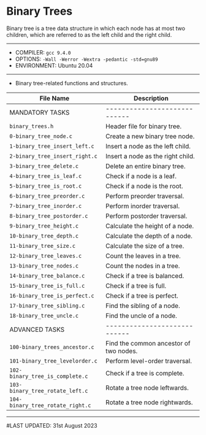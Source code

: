 # Binary Trees

Binary tree is a tree data structure in which each node has at most two children, which are referred to as the left child and the right child.

---
- COMPILER: `gcc 9.4.0`
- OPTIONS: `-Wall -Werror -Wextra -pedantic -std=gnu89`
- ENVIRONMENT: Ubuntu 20.04

---
- Binary tree-related functions and structures.

| File Name                  | Description                     |
| -------------------------- | ------------------------------- |
| MANDATORY TASKS		| ---------------------------- |
| `binary_trees.h`           | Header file for binary tree.    |
| `0-binary_tree_node.c`     | Create a new binary tree node.  |
| `1-binary_tree_insert_left.c` | Insert a node as the left child. |
| `2-binary_tree_insert_right.c` | Insert a node as the right child. |
| `3-binary_tree_delete.c`   | Delete an entire binary tree.   |
| `4-binary_tree_is_leaf.c`  | Check if a node is a leaf.      |
| `5-binary_tree_is_root.c`  | Check if a node is the root.    |
| `6-binary_tree_preorder.c` | Perform preorder traversal.     |
| `7-binary_tree_inorder.c`  | Perform inorder traversal.      |
| `8-binary_tree_postorder.c`| Perform postorder traversal.    |
| `9-binary_tree_height.c`   | Calculate the height of a node. |
| `10-binary_tree_depth.c`   | Calculate the depth of a node.  |
| `11-binary_tree_size.c`    | Calculate the size of a tree.   |
| `12-binary_tree_leaves.c`  | Count the leaves in a tree.     |
| `13-binary_tree_nodes.c`   | Count the nodes in a tree.      |
| `14-binary_tree_balance.c` | Check if a tree is balanced.    |
| `15-binary_tree_is_full.c` | Check if a tree is full.        |
| `16-binary_tree_is_perfect.c` | Check if a tree is perfect.  |
| `17-binary_tree_sibling.c` | Find the sibling of a node.     |
| `18-binary_tree_uncle.c`   | Find the uncle of a node.       |
| ADVANCED TASKS		| ---------------------------- |
| `100-binary_trees_ancestor.c`    | Find the common ancestor of two nodes. |
| `101-binary_tree_levelorder.c`   | Perform level-order traversal.  |
| `102-binary_tree_is_complete.c`  | Check if a tree is complete.    |
| `103-binary_tree_rotate_left.c`  | Rotate a tree node leftwards.   |
| `104-binary_tree_rotate_right.c` | Rotate a tree node rightwards.  |

---
#LAST UPDATED: 31st August 2023